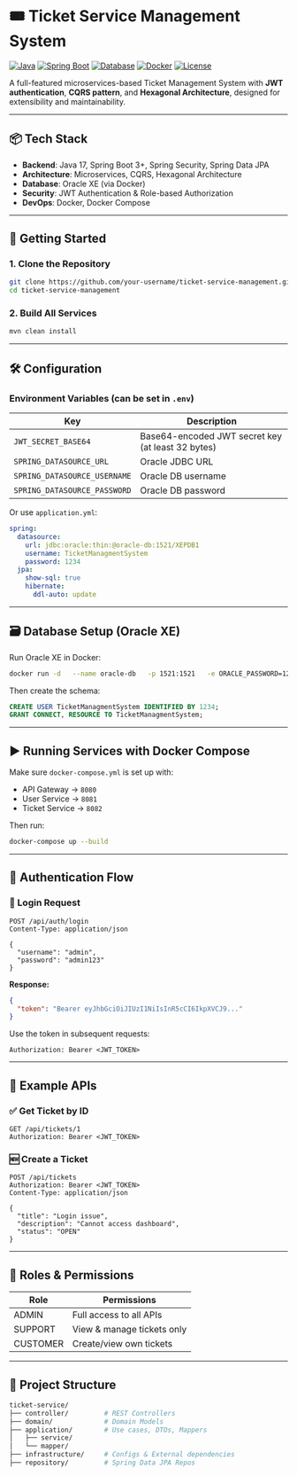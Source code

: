 # 🎟️ Ticket Service Management System

[![Java](https://img.shields.io/badge/Java-17+-brightgreen)](https://www.oracle.com/java/)
[![Spring Boot](https://img.shields.io/badge/Spring%20Boot-3.1+-blue)](https://spring.io/projects/spring-boot)
[![Database](https://img.shields.io/badge/Database-Oracle%20XE-orange)](https://hub.docker.com/r/gvenzl/oracle-xe)
[![Docker](https://img.shields.io/badge/Docker-Supported-blue)](https://www.docker.com/)
[![License](https://img.shields.io/github/license/your-org/your-repo)](LICENSE)

A full-featured microservices-based Ticket Management System with **JWT authentication**, **CQRS pattern**, and **Hexagonal Architecture**, designed for extensibility and maintainability.

---

## 📦 Tech Stack

- **Backend**: Java 17, Spring Boot 3+, Spring Security, Spring Data JPA
- **Architecture**: Microservices, CQRS, Hexagonal Architecture
- **Database**: Oracle XE (via Docker)
- **Security**: JWT Authentication & Role-based Authorization
- **DevOps**: Docker, Docker Compose

---

## 🚀 Getting Started

### 1. Clone the Repository

```bash
git clone https://github.com/your-username/ticket-service-management.git
cd ticket-service-management
```

### 2. Build All Services

```bash
mvn clean install
```

---

## 🛠️ Configuration

### Environment Variables (can be set in `.env`)

| Key | Description |
|-----|-------------|
| `JWT_SECRET_BASE64` | Base64-encoded JWT secret key (at least 32 bytes) |
| `SPRING_DATASOURCE_URL` | Oracle JDBC URL |
| `SPRING_DATASOURCE_USERNAME` | Oracle DB username |
| `SPRING_DATASOURCE_PASSWORD` | Oracle DB password |

Or use `application.yml`:

```yaml
spring:
  datasource:
    url: jdbc:oracle:thin:@oracle-db:1521/XEPDB1
    username: TicketManagmentSystem
    password: 1234
  jpa:
    show-sql: true
    hibernate:
      ddl-auto: update
```

---

## 🗃️ Database Setup (Oracle XE)

Run Oracle XE in Docker:

```bash
docker run -d   --name oracle-db   -p 1521:1521   -e ORACLE_PASSWORD=1234   gvenzl/oracle-xe
```

Then create the schema:

```sql
CREATE USER TicketManagmentSystem IDENTIFIED BY 1234;
GRANT CONNECT, RESOURCE TO TicketManagmentSystem;
```

---

## ▶️ Running Services with Docker Compose

Make sure `docker-compose.yml` is set up with:

- API Gateway → `8080`
- User Service → `8081`
- Ticket Service → `8082`

Then run:

```bash
docker-compose up --build
```

---

## 🔐 Authentication Flow

### 🧾 Login Request

```http
POST /api/auth/login
Content-Type: application/json

{
  "username": "admin",
  "password": "admin123"
}
```

**Response:**
```json
{
  "token": "Bearer eyJhbGciOiJIUzI1NiIsInR5cCI6IkpXVCJ9..."
}
```

Use the token in subsequent requests:

```http
Authorization: Bearer <JWT_TOKEN>
```

---

## 📡 Example APIs

### ✅ Get Ticket by ID

```http
GET /api/tickets/1
Authorization: Bearer <JWT_TOKEN>
```

### 🆕 Create a Ticket

```http
POST /api/tickets
Authorization: Bearer <JWT_TOKEN>
Content-Type: application/json

{
  "title": "Login issue",
  "description": "Cannot access dashboard",
  "status": "OPEN"
}
```

---

## 🔐 Roles & Permissions

| Role      | Permissions                             |
|-----------|-----------------------------------------|
| ADMIN     | Full access to all APIs                 |
| SUPPORT   | View & manage tickets only              |
| CUSTOMER  | Create/view own tickets                 |

---

## 🧱 Project Structure

```bash
ticket-service/
├── controller/         # REST Controllers
├── domain/             # Domain Models
├── application/        # Use cases, DTOs, Mappers
│   ├── service/
│   └── mapper/
├── infrastructure/     # Configs & External dependencies
├── repository/         # Spring Data JPA Repos
```

